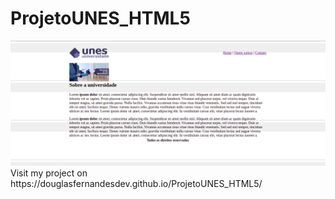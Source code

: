 # ProjetoUNES_HTML5

<img src="https://raw.githubusercontent.com/DouglasFernandesDev/ProjetoUNES_HTML5/main/a.png"> 
Visit my project on https://douglasfernandesdev.github.io/ProjetoUNES_HTML5/
